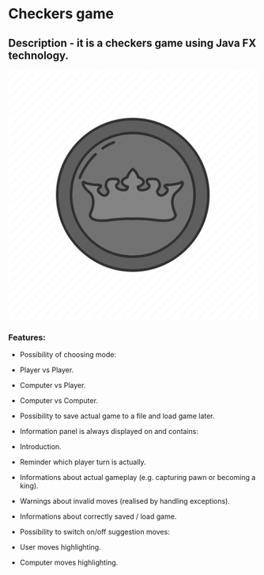 # Checkers game

## Description - it is a checkers game using Java FX technology.

![](kodilla-checkers/resources/black_king_pawn.png)

### Features:

+ Possibility of choosing mode:
 + Player vs Player.
 + Computer vs Player.
 + Computer vs Computer.

+ Possibility to save actual game to a file and load game later.

+ Information panel is always displayed on and contains:
 + Introduction.
 + Reminder which player turn is actually.
 + Informations about actual gameplay (e.g. capturing pawn or becoming a king).
 + Warnings about invalid moves (realised by handling exceptions).
 + Informations about correctly saved / load game.

+ Possibility to switch on/off suggestion moves:
 + User moves highlighting.
 + Computer moves highlighting.
  


